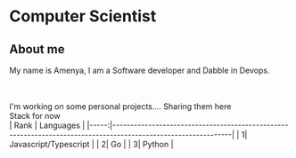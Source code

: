 #  Computer Scientist
## About me
My name is Amenya, I am a Software developer and Dabble in Devops. </br> 
</br>
</br>

I'm working on some personal projects.... Sharing them here </br>
Stack for now
</br>
| Rank | Languages                                                                                                      |
|-----:|---------------------------------------------------------------------------------------------------------------|
|     1| Javascript/Typescript                                                                                    | 
|     2| Go                                                                                                       |
|     3| Python                                                                                                   |
</br>


